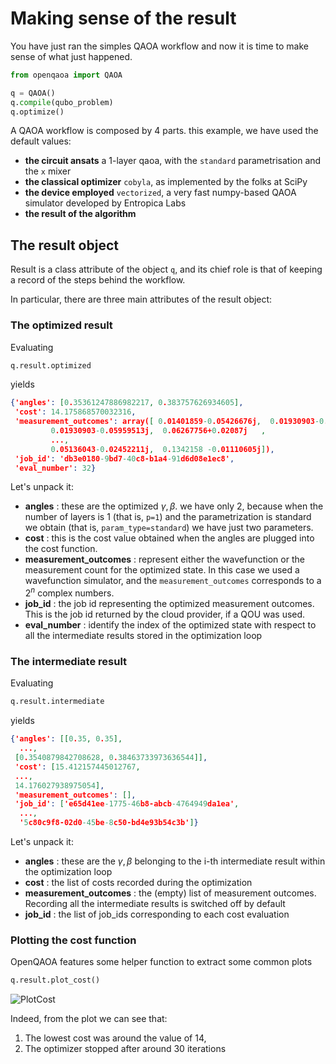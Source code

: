 # Making sense of the result

You have just ran the simples QAOA workflow and now it is time to make sense of what just happened. 

```Python
from openqaoa import QAOA  

q = QAOA()
q.compile(qubo_problem)
q.optimize()
```

A QAOA workflow is composed by 4 parts. this example, we have used the default values:

* **the circuit ansats** a 1-layer qaoa, with the `standard` parametrisation and the `x` mixer
* **the classical optimizer** `cobyla`, as implemented by the folks at SciPy
* **the device employed** `vectorized`, a very fast numpy-based QAOA simulator developed by Entropica Labs
* **the result of the algorithm**

## The result object

Result is a class attribute of the object `q`, and its chief role is that of keeping a record of the steps behind the workflow.

In particular, there are three main attributes of the result object:

### The optimized result

Evaluating

```Python
q.result.optimized
```

yields

```JSON
{'angles': [0.35361247886982217, 0.383757626934605],
 'cost': 14.175868570032316,
 'measurement_outcomes': array([ 0.01401859-0.05426676j,  0.01930903-0.05959513j,
         0.01930903-0.05959513j,  0.06267756+0.02087j   ,
         ...,
         0.05136043-0.02452211j,  0.1342158 -0.01110605j]),
 'job_id': 'db3e0180-9bd7-40c8-b1a4-91d6d08e1ec8',
 'eval_number': 32}
```

Let's unpack it:

* **angles** : these are the optimized ${\gamma, \beta}$. we have only 2, because when the number of layers is 1 (that is, `p=1`) and the parametrization is standard we obtain (that is, `param_type=standard`) we have just two parameters.
* **cost** :  this is the cost value obtained when the angles are plugged into the cost function.
* **measurement_outcomes** : represent either the wavefunction or the measurement count for the optimized state. In this case we used a wavefunction simulator, and the `measurement_outcomes` corresponds to a $2^n$ complex numbers. 
* **job_id** :  the job id representing the optimized measurement outcomes. This is the job id returned by the cloud provider, if a QOU was used.
* **eval_number** : identify the index of the optimized state with respect to all the intermediate results stored in the optimization loop


### The intermediate result

Evaluating

```Python
q.result.intermediate
```

yields

```JSON
{'angles': [[0.35, 0.35],
  ...,
 [0.3540879842708628, 0.38463733973636544]],
 'cost': [15.412157445012767,
 ...,
 14.176027938975054],
 'measurement_outcomes': [],
 'job_id': ['e65d41ee-1775-46b8-abcb-4764949da1ea',
  ...,
  '5c80c9f8-02d0-45be-8c50-bd4e93b54c3b']}
```

Let's unpack it:

* **angles** : these are the ${\gamma, \beta}$ belonging to the i-th intermediate result within the optimization loop
* **cost** :  the list of costs recorded during the optimization
* **measurement_outcomes** :  the (empty) list of measurement outcomes. Recording all the intermediate results is switched off by default
* **job_id** :  the list of job_ids corresponding to each cost evaluation


### Plotting the cost function

OpenQAOA features some helper function to extract some common plots 

```Python
q.result.plot_cost()
```

![PlotCost](img/plot_cost.png)

Indeed, from the plot we can see that:

1. The lowest cost was around the value of 14,
2. The optimizer stopped after around 30 iterations